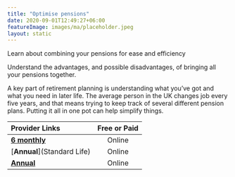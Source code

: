 ```yaml
---
title: "Optimise pensions"
date: 2020-09-01T12:49:27+06:00
featureImage: images/ma/placeholder.jpeg
layout: static
---
```


Learn about combining your pensions for ease and efficiency

Understand the advantages, and possible disadvantages, of bringing all your pensions together.

A key part of retirement planning is understanding what you’ve got and what you need in later life. The average person in the UK changes job every five years, and that means trying to keep track of several different pension plans. Putting it all in one pot can help simplify things.

| Provider Links      | Free or Paid  |  
| :-----------          | :--------------:      |  
| [**6 monthly**](Unbiased) | Online | 
| [**Annual**](Standard Life) | Online | 
| [**Annual**](PensionBee) | Online | 
  

<br/><br/>






